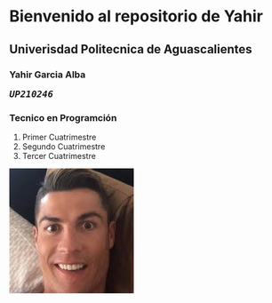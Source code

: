# Bienvenido al repositorio de Yahir

## Univerisdad Politecnica de Aguascalientes 

### Yahir Garcia Alba <pre><em>UP210246</em>

### Tecnico en Programción 

<ol>
  <li>Primer Cuatrimestre</li>
  <li>Segundo Cuatrimestre</li>
  <li>Tercer Cuatrimestre</li>
</ol>


![Descripción de la imagen](/imagenes/images.jpeg)
